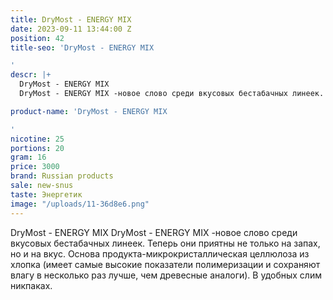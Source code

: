 ```yaml
---
title: DryMost - ENERGY MIX
date: 2023-09-11 13:44:00 Z
position: 42
title-seo: 'DryMost - ENERGY MIX

'
descr: |+
  DryMost - ENERGY MIX
  DryMost - ENERGY MIX -новое слово среди вкусовых бестабачных линеек. Теперь они приятны не только на запах, но и на вкус. Основа продукта-микрокристаллическая целлюлоза из хлопка (имеет самые высокие показатели полимеризации и сохраняют влагу в несколько раз лучше, чем древесные аналоги). В удобных слим никпаках.

product-name: 'DryMost - ENERGY MIX

'
nicotine: 25
portions: 20
gram: 16
price: 3000
brand: Russian products
sale: new-snus
taste: Энергетик
image: "/uploads/11-36d8e6.png"
---
```


DryMost - ENERGY MIX
DryMost - ENERGY MIX -новое слово среди вкусовых бестабачных линеек. Теперь они приятны не только на запах, но и на вкус. Основа продукта-микрокристаллическая целлюлоза из хлопка (имеет самые высокие показатели полимеризации и сохраняют влагу в несколько раз лучше, чем древесные аналоги). В удобных слим никпаках.

